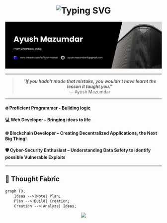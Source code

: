 <h1 align="center">
  <img src="https://readme-typing-svg.herokuapp.com?font=Iosevka&weight=900&size=30&duration=2000&pause=1000&color=00FFD9&center=true&vCenter=true&width=800&height=70&lines=%E2%9C%A8+Hello+There!+%E2%9C%A8;%E2%9C%A8+Welcome+to+my+Profile!!+%E2%9C%A8" alt="Typing SVG">
</h1>

<p align="center">
  <img src="https://github.com/aysh-mzmdr/aysh-mzmdr/blob/main/1.png" alt="Banner"/>
</p>

---

<blockquote align="center">
  <b><i>"If you hadn't made that mistake, you wouldn't have learnt the lesson it taught you."</i></b><br>
  — Ayush Mazumdar
</blockquote>

---

#### 🔥 **Proficient Programmer** - Building logic
#### 💻 **Web Developer** – Bringing ideas to life
#### 🌐 **Blockchain Developer** – Creating Decentralized Applications, the Next Big Thing! 
#### 🛡 **Cyber-Security Enthusiast** – Understanding Data Safety to identify possible Vulnerable Exploits

---

## 🧠 Thought Fabric

```mermaid
graph TD;
    Ideas -->|Note| Plan;
    Plan -->|Build| Creation;
    Creation -->|Analyze| Ideas;
```

<p align="center"> <img src="https://capsule-render.vercel.app/api?type=waving&color=0:00ffd9,100:0d1117&height=120&section=footer&animation=fadeIn&fontColor=ffffff" /> </p>
